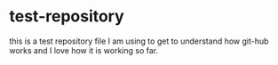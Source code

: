 # test-repository
this is a test repository file I am using to get to understand how git-hub works and I love how it is working so far.
